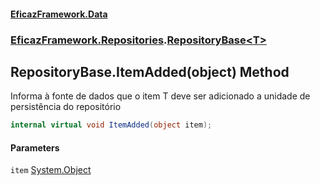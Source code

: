 #### [EficazFramework.Data](EficazFrameworkData.md 'EficazFramework Data')
### [EficazFramework.Repositories](EficazFrameworkData.md#EficazFramework.Repositories 'EficazFramework.Repositories').[RepositoryBase&lt;T&gt;](EficazFramework.Repositories/RepositoryBase_T_.md 'EficazFramework.Repositories.RepositoryBase<T>')

## RepositoryBase<T>.ItemAdded(object) Method

Informa à fonte de dados que o item T deve ser adicionado a unidade de persistência do repositório

```csharp
internal virtual void ItemAdded(object item);
```
#### Parameters

<a name='EficazFramework.Repositories.RepositoryBase_T_.ItemAdded(object).item'></a>

`item` [System.Object](https://docs.microsoft.com/en-us/dotnet/api/System.Object 'System.Object')